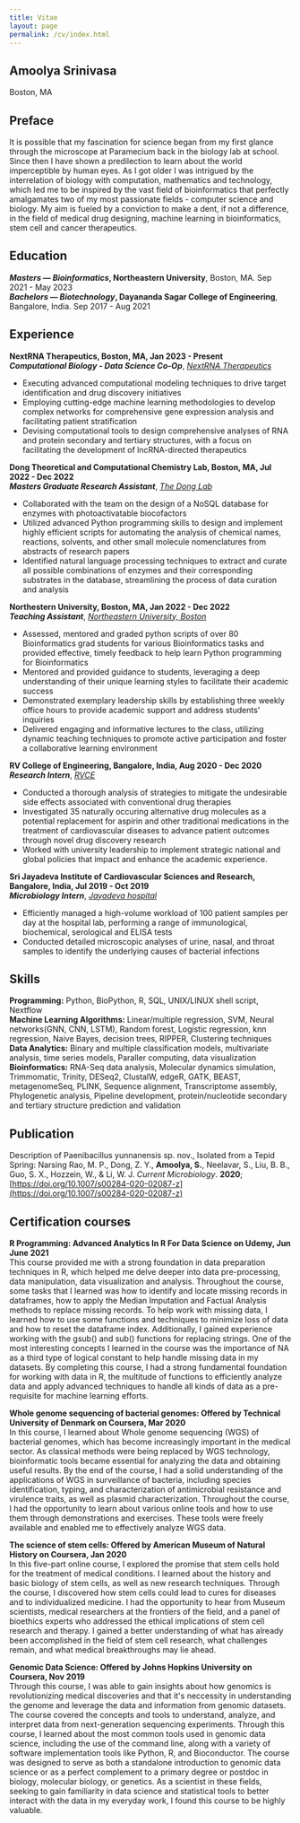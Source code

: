 ```yaml
---
title: Vitae
layout: page
permalink: /cv/index.html
---
```

## Amoolya Srinivasa
<!---[srinivasa.a@northeastern.edu](mailto:srinivasa.@northeastern.edu) --->
Boston, MA
## Preface
It is possible that my fascination for science began from my first glance through the microscope at Paramecium back in the biology lab at school. Since then I have shown a predilection to learn about the world imperceptible by human eyes. As I got older I was intrigued by the interrelation of biology with computation, mathematics and technology, which led me to be inspired by the vast field of bioinformatics that perfectly amalgamates two of my most passionate fields - computer science and biology. My aim is fueled by a conviction to make a dent, if not a difference, in the field of medical drug designing, machine learning in bioinformatics, stem cell and cancer therapeutics. 

## Education
***Masters — Bioinformatics*, Northeastern University**, Boston, MA. Sep 2021 - May 2023<br>
***Bachelors — Biotechnology*, Dayananda Sagar College of Engineering**, Bangalore, India. Sep 2017 - Aug 2021<br>

## Experience
**NextRNA Therapeutics, Boston, MA, Jan 2023 - Present**<br>
***Computational Biology - Data Science Co-Op***, *[NextRNA Therapeutics](http://nextrna.com/)*<br>

* Executing advanced computational modeling techniques to drive target identification and drug discovery initiatives
* Employing cutting-edge machine learning methodologies to develop complex networks for comprehensive gene expression analysis and facilitating patient stratification
* Devising computational tools to design comprehensive analyses of RNA and protein secondary and tertiary structures, with a focus on facilitating the development of lncRNA-directed therapeutics

**Dong Theoretical and Computational Chemistry Lab, Boston, MA, Jul 2022 - Dec 2022**<br>
***Masters Graduate Research Assistant***, *[The Dong Lab](https://sijiadong.com/)*<br>

* Collaborated with the team on the design of a NoSQL database for enzymes with photoactivatable biocofactors
* Utilized advanced Python programming skills to design and implement highly efficient scripts for automating the analysis of chemical names, reactions, solvents, and other small molecule nomenclatures from abstracts of research papers
* Identified natural language processing techniques to extract and curate all possible combinations of enzymes and their corresponding substrates in the database, streamlining the process of data curation and analysis

**Northestern University, Boston, MA, Jan 2022 - Dec 2022** <br>
***Teaching Assistant***, *[Northeastern University, Boston](https://cos.northeastern.edu/master-of-science-in-bioinformatics/)*
* Assessed, mentored and graded python scripts of over 80 Bioinformatics grad students for various Bioinformatics tasks and provided effective, timely feedback to help learn Python programming for Bioinformatics
* Mentored and provided guidance to students, leveraging a deep understanding of their unique learning styles to facilitate their academic success
* Demonstrated exemplary leadership skills by establishing three weekly office hours to provide academic support and address students' inquiries
* Delivered engaging and informative lectures to the class, utilizing dynamic teaching techniques to promote active participation and foster a collaborative learning environment

**RV College of Engineering, Bangalore, India, Aug 2020 - Dec 2020**<br>
***Research Intern***, *[RVCE](https://www.rvce.edu.in/)* <br>
* Conducted a thorough analysis of strategies to mitigate the undesirable side effects associated with conventional drug therapies
*  Investigated 35 naturally occuring alternative drug molecules as a potential replacement for aspirin and other traditional medications in the treatment of cardiovascular diseases to advance patient outcomes through novel drug discovery research
* Worked with university leadership to implement strategic national and global policies that impact and enhance the academic experience.

**Sri Jayadeva Institute of Cardiovascular Sciences and Research, Bangalore, India, Jul 2019 - Oct 2019**<br>
***Microbiology Intern***, *[Jayadeva hospital](http://jayadevacardiology.com/)*
* Efficiently managed a high-volume workload of 100 patient samples per day at the hospital lab, performing a range of immunological, biochemical, serological and ELISA tests
* Conducted detailed microscopic analyses of urine, nasal, and throat samples to identify the underlying causes of bacterial infections

## Skills
**Programming:** Python, BioPython, R, SQL, UNIX/LINUX shell script, Nextflow<br>
**Machine Learning Algorithms:** Linear/multiple regression, SVM, Neural networks(GNN, CNN, LSTM), Random forest, Logistic regression, knn regression, Naive Bayes, decision trees, RIPPER, Clustering techniques<br>
**Data Analytics:** Binary and multiple classification models, multivariate analysis, time series models, Paraller computing, data visualization<br>
**Bioinformatics:** RNA-Seq data analysis, Molecular dynamics simulation, Trimmomatic, Trinity, DESeq2, ClustalW, edgeR, GATK, BEAST, metagenomeSeq, PLINK, Sequence alignment, Transcriptome assembly, Phylogenetic analysis, Pipeline development, protein/nucleotide secondary and tertiary structure prediction and validation<br>

## Publication
Description of Paenibacillus yunnanensis sp. nov., Isolated from a Tepid Spring: Narsing Rao, M. P., Dong, Z. Y., **Amoolya, S.**, Neelavar, S., Liu, B. B., Guo, S. X., Hozzein, W., & Li, W. J. *Current Microbiology*. **2020**; [https://doi.org/10.1007/s00284-020-02087-z](https://doi.org/10.1007/s00284-020-02087-z)<br>

## Certification courses
**R Programming: Advanced Analytics In R For Data Science on Udemy, Jun June 2021**<br> 
This course provided me with a strong foundation in data preparation techniques in R, which helped me delve deeper into data pre-processing, data manipulation, data visualization and analysis. Throughout the course, some tasks that I learned was how to identify and locate missing records in dataframes, how to apply the Median Imputation and Factual Analysis methods to replace missing records. To help work with missing data, I learned how to use some functions and techniques to minimize loss of data and how to reset the dataframe index. Additionally, I gained experience working with the gsub() and sub() functions for replacing strings. One of the most interesting concepts I learned in the course was the importance of NA as a third type of logical constant to help handle missing data in my datasets. By completing this course, I had a strong fundamental foundation for working with data in R, the multitude of functions to efficiently analyze data and apply advanced techniques to handle all kinds of data as a pre-requisite for machine learning efforts. 

**Whole genome sequencing of bacterial genomes: Offered by Technical University of Denmark on Coursera, Mar 2020**<br>
In this course, I learned about Whole genome sequencing (WGS) of bacterial genomes, which has become increasingly important in the medical sector. As classical methods were being replaced by WGS technology, bioinformatic tools became essential for analyzing the data and obtaining useful results. By the end of the course, I had a solid understanding of the applications of WGS in surveillance of bacteria, including species identification, typing, and characterization of antimicrobial resistance and virulence traits, as well as plasmid characterization. Throughout the course, I had the opportunity to learn about various online tools and how to use them through demonstrations and exercises. These tools were freely available and enabled me to effectively analyze WGS data.

**The science of stem cells: Offered by American Museum of Natural History on Coursera, Jan 2020**<br>
In this five-part online course, I explored the promise that stem cells hold for the treatment of medical conditions. I learned about the history and basic biology of stem cells, as well as new research techniques. Through the course, I discovered how stem cells could lead to cures for diseases and to individualized medicine. I had the opportunity to hear from Museum scientists, medical researchers at the frontiers of the field, and a panel of bioethics experts who addressed the ethical implications of stem cell research and therapy. I gained a better understanding of what has already been accomplished in the field of stem cell research, what challenges remain, and what medical breakthroughs may lie ahead.

**Genomic Data Science: Offered by Johns Hopkins University on Coursera, Nov 2019**<br>
Through this course, I was able to gain insights about how genomics is revolutionizing medical discoveries and that it's neccessity in understanding the genome and leverage the data and information from genomic datasets. The course covered the concepts and tools to understand, analyze, and interpret data from next-generation sequencing experiments. Through this course, I learned about the most common tools used in genomic data science, including the use of the command line, along with a variety of software implementation tools like Python, R, and Bioconductor. The course was designed to serve as both a standalone introduction to genomic data science or as a perfect complement to a primary degree or postdoc in biology, molecular biology, or genetics. As a scientist in these fields, seeking to gain familiarity in data science and statistical tools to better interact with the data in my everyday work, I found this course to be highly valuable.
